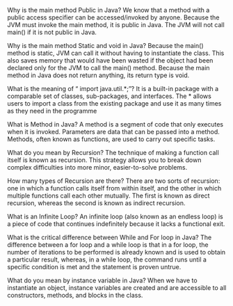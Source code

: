 Why is the main method Public in Java?
We know that a method with a public access specifier can be accessed/invoked by anyone. Because the JVM must invoke the main method, it is public in Java. The JVM will not call main() if it is not public in Java.
 
Why is the main method Static and void in Java?
Because the main() method is static, JVM can call it without having to instantiate the class. This also saves memory that would have been wasted if the object had been declared only for the JVM to call the main() method.
Because the main method in Java does not return anything, its return type is void.
 
What is the meaning of “ import java.util.*;”?
It is a built-in package with a comparable set of classes, sub-packages, and interfaces. The * allows users to import a class from the existing package and use it as many times as they need in the programme



What is Method in Java?
A method is a segment of code that only executes when it is invoked. Parameters are data that can be passed into a method. Methods, often known as functions, are used to carry out specific tasks.
 
What do you mean by Recursion?
The technique of making a function call itself is known as recursion. This strategy allows you to break down complex difficulties into more minor, easier-to-solve problems.
 
How many types of Recursion are there?
There are two sorts of recursion: one in which a function calls itself from within itself, and the other in which multiple functions call each other mutually. The first is known as direct recursion, whereas the second is known as indirect recursion.
 
What is an Infinite Loop?
An infinite loop (also known as an endless loop) is a piece of code that continues indefinitely because it lacks a functional exit.
 
What is the critical difference between While and For loop in Java?
The difference between a for loop and a while loop is that in a for loop, the number of iterations to be performed is already known and is used to obtain a particular result, whereas, in a while loop, the command runs until a specific condition is met and the statement is proven untrue.
 
What do you mean by instance variable in Java?
When we have to instantiate an object, instance variables are created and are accessible to all constructors, methods, and blocks in the class.
